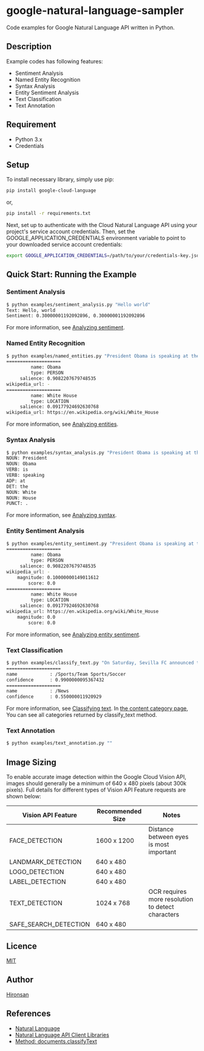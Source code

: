 # google-natural-language-sampler

Code examples for Google Natural Language API written in Python.

## Description

Example codes has following features:

* Sentiment Analysis
* Named Entity Recognition
* Syntax Analysis
* Entity Sentiment Analysis
* Text Classification
* Text Annotation

## Requirement

* Python 3.x
* Credentials

## Setup

To install necessary library, simply use pip:

```bash
pip install google-cloud-language
```

or,

```bash
pip install -r requirements.txt
```

Next, set up to authenticate with the Cloud Natural Language API using your project's service account credentials. Then, set the GOOGLE_APPLICATION_CREDENTIALS environment variable to point to your downloaded service account credentials:

```bash
export GOOGLE_APPLICATION_CREDENTIALS=/path/to/your/credentials-key.json
```

## Quick Start: Running the Example

### Sentiment Analysis

```bash
$ python examples/sentiment_analysis.py "Hello world"
Text: Hello, world
Sentiment: 0.30000001192092896, 0.30000001192092896
```

For more information, see [Analyzing sentiment](https://cloud.google.com/natural-language/docs/analyzing-sentiment).

### Named Entity Recognition

```bash
$ python examples/named_entities.py "President Obama is speaking at the White House."
====================
         name: Obama
         type: PERSON
     salience: 0.9082207679748535
wikipedia_url: -
====================
         name: White House
         type: LOCATION
     salience: 0.09177924692630768
wikipedia_url: https://en.wikipedia.org/wiki/White_House
```

For more information, see [Analyzing entities](https://cloud.google.com/natural-language/docs/analyzing-entities).

### Syntax Analysis

```bash
$ python examples/syntax_analysis.py "President Obama is speaking at the White House."
NOUN: President
NOUN: Obama
VERB: is
VERB: speaking
ADP: at
DET: the
NOUN: White
NOUN: House
PUNCT: .
```

For more information, see [Analyzing syntax](https://cloud.google.com/natural-language/docs/analyzing-syntax).

### Entity Sentiment Analysis

```bash
$ python examples/entity_sentiment.py "President Obama is speaking at the White House."
====================
         name: Obama
         type: PERSON
     salience: 0.9082207679748535
wikipedia_url: -
    magnitude: 0.10000000149011612
        score: 0.0
====================
         name: White House
         type: LOCATION
     salience: 0.09177924692630768
wikipedia_url: https://en.wikipedia.org/wiki/White_House
    magnitude: 0.0
        score: 0.0
```

For more information, see [Analyzing entity sentiment](https://cloud.google.com/natural-language/docs/analyzing-entity-sentiment).

### Text Classification

```bash
$ python examples/classify_text.py "On Saturday, Sevilla FC announced the signing of Spanish defender Aleix Vidal from defending LaLiga champions FC Barcelona. Via their official website, Barcelona said they were to receive €8.5 million transfer as well as two million in variables."
====================
name            : /Sports/Team Sports/Soccer
confidence      : 0.9900000095367432
====================
name            : /News
confidence      : 0.550000011920929

```

For more information, see [Classifying text](https://cloud.google.com/natural-language/docs/classifying-text).
In [the content category page](https://cloud.google.com/natural-language/docs/categories), You can see all categories returned by classify_text method.

### Text Annotation

```bash
$ python examples/text_annotation.py ""
```

## Image Sizing

To enable accurate image detection within the Google Cloud Vision API, images should generally be a minimum of 640 x 480 pixels (about 300k pixels). Full details for different types of Vision API Feature requests are shown below:

| Vision API Feature | Recommended Size | Notes |
|---|---|---|
| FACE_DETECTION | 1600 x 1200 | Distance between eyes is most important |
| LANDMARK_DETECTION | 640 x 480 |   |
| LOGO_DETECTION | 640 x 480 |   |
| LABEL_DETECTION | 640 x 480 |   |
| TEXT_DETECTION | 1024 x 768 | OCR requires more resolution to detect characters |
| SAFE_SEARCH_DETECTION | 640 x 480 |   |

## Licence

[MIT](https://github.com/Hironsan/google-vision-sampler/blob/master/LICENSE)

## Author

[Hironsan](https://github.com/Hironsan)

## References

* [Natural Language](https://googlecloudplatform.github.io/google-cloud-python/latest/language/usage.html)
* [Natural Language API Client Libraries](https://cloud.google.com/natural-language/docs/reference/libraries)
* [Method: documents.classifyText](https://cloud.google.com/natural-language/docs/reference/rest/v1/documents/classifyText)